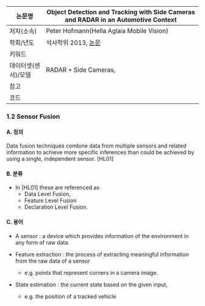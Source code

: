 |논문명 |Object Detection and Tracking with Side Cameras and RADAR in an Automotive Context |
| --- | --- |
| 저자\(소속\) | Peter Hofmann\(Hella Aglaia Mobile Vision\) |
| 학회/년도 | 석사학위 2013, [논문](http://www.mi.fu-berlin.de/inf/groups/ag-ki/Theses/Completed-theses/Master_Diploma-theses/2013/Hofmann/Master-Hofmann.pdf?1381479774) |
| 키워드 | |
| 데이터셋(센서)/모델 |RADAR + Side Cameras, |
| 참고 | |
| 코드 | |


### 1.2 Sensor Fusion

#### A. 정의 

Data fusion techniques combine data from multiple sensors and related information to achieve more specific inferences than could be achieved by using a single, independent sensor. [HL01]

#### B. 분류 

- In [HL01] these are referenced as 
	- Data Level Fusion, 
	- Feature Level Fusion 
	- Declaration Level Fusion. 

#### C. 용어

- A sensor : a device which provides information of the environment in any form of raw data. 

- Feature extraction : the process of extracting meaningful information from the raw data of a sensor
	-  e.g. points that represent corners in a camera image. 

- State estimation : the current state based on the given input, 
	- e.g. the position of a tracked vehicle
<!--stackedit_data:
eyJoaXN0b3J5IjpbLTk4MzcwNzgxNV19
-->